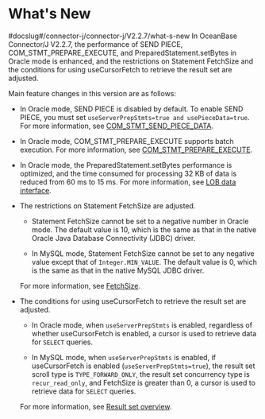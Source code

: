 What's New 
===============================
#docslug#/connector-j/connector-j/V2.2.7/what-s-new
In OceanBase Connector/J V2.2.7, the performance of SEND PIECE, COM_STMT_PREPARE_EXECUTE, and PreparedStatement.setBytes in Oracle mode is enhanced, and the restrictions on Statement FetchSize and the conditions for using useCursorFetch to retrieve the result set are adjusted. 

Main feature changes in this version are as follows:

* In Oracle mode, SEND PIECE is disabled by default. To enable SEND PIECE, you must set `useServerPrepStmts=true and usePieceData=true`. For more information, see [COM_STMT_SEND_PIECE_DATA](/zh-CN/4.features-specific-to-oracle-mode/1.binary-protocol/2.send-piece-function.md).

  

* In Oracle mode, COM_STMT_PREPARE_EXECUTE supports batch execution. For more information, see [COM_STMT_PREPARE_EXECUTE](/zh-CN/4.features-specific-to-oracle-mode/1.binary-protocol/1.com_stmt_prepare_execute-protocol.md).

  

* In Oracle mode, the PreparedStatement.setBytes performance is optimized, and the time consumed for processing 32 KB of data is reduced from 60 ms to 15 ms. For more information, see [LOB data interface](/zh-CN/3.user-guide/7.use-lob/2.lob-data-interface.md).

  




* The restrictions on Statement FetchSize are adjusted.

  * Statement FetchSize cannot be set to a negative number in Oracle mode. The default value is 10, which is the same as that in the native Oracle Java Database Connectivity (JDBC) driver.

    
  
  * In MySQL mode, Statement FetchSize cannot be set to any negative value except that of `Integer.MIN_VALUE`. The default value is 0, which is the same as that in the native MySQL JDBC driver.

    
  

  

  For more information, see [FetchSize](/zh-CN/3.user-guide/9.result-set/3.fetch-size.md).
  

* The conditions for using useCursorFetch to retrieve the result set are adjusted.

  * In Oracle mode, when `useServerPrepStmts` is enabled, regardless of whether useCursorFetch is enabled, a cursor is used to retrieve data for `SELECT` queries.

    
  
  * In MySQL mode, when `useServerPrepStmts` is enabled, if useCursorFetch is enabled (`useServerPrepStmts=true`), the result set scroll type is `TYPE_FORWARD_ONLY`, the result set concurrency type is `recur_read_only`, and FetchSize is greater than 0, a cursor is used to retrieve data for `SELECT` queries.

    
  

  

  For more information, see [Result set overview](/zh-CN/3.user-guide/9.result-set/1.result-set-type.md).
  



